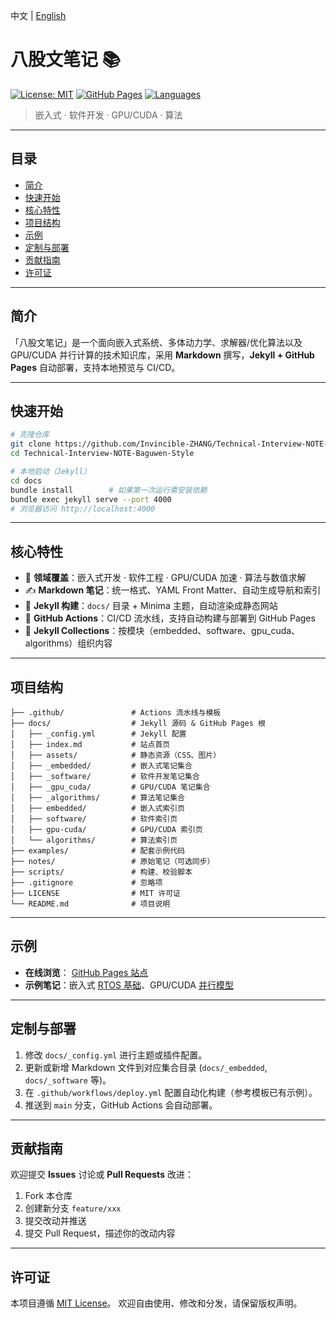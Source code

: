 中文 | [English](./README_EN.md)
# 八股文笔记 📚

[![License: MIT](https://img.shields.io/badge/License-MIT-yellow.svg)](LICENSE) [![GitHub Pages](https://img.shields.io/badge/Pages-📖%20Online-blue)](https://invincible-zhang.github.io/Technical-Interview-NOTE-Baguwen-Style/) [![Languages](https://img.shields.io/badge/Langs-C%2B%2B%20%7C%20Python%20%7C%20CUDA-lightgrey)]()

> 嵌入式 · 软件开发 · GPU/CUDA · 算法

---

## 目录

* [简介](#简介)
* [快速开始](#快速开始)
* [核心特性](#核心特性)
* [项目结构](#项目结构)
* [示例](#示例)
* [定制与部署](#定制与部署)
* [贡献指南](#贡献指南)
* [许可证](#许可证)

---

## 简介

「八股文笔记」是一个面向嵌入式系统、多体动力学、求解器/优化算法以及 GPU/CUDA 并行计算的技术知识库，采用 **Markdown** 撰写，**Jekyll + GitHub Pages** 自动部署，支持本地预览与 CI/CD。

---

## 快速开始

```bash
# 克隆仓库
git clone https://github.com/Invincible-ZHANG/Technical-Interview-NOTE-Baguwen-Style.git
cd Technical-Interview-NOTE-Baguwen-Style

# 本地启动（Jekyll）
cd docs
bundle install        # 如果第一次运行需安装依赖
bundle exec jekyll serve --port 4000
# 浏览器访问 http://localhost:4000
```

---

## 核心特性

* 🚀 **领域覆盖**：嵌入式开发 · 软件工程 · GPU/CUDA 加速 · 算法与数值求解
* ✍️ **Markdown 笔记**：统一格式、YAML Front Matter、自动生成导航和索引
* 🔄 **Jekyll 构建**：`docs/` 目录 + Minima 主题，自动渲染成静态网站
* 🔧 **GitHub Actions**：CI/CD 流水线，支持自动构建与部署到 GitHub Pages
* 📂 **Jekyll Collections**：按模块（embedded、software、gpu\_cuda、algorithms）组织内容

---

## 项目结构

```text
├── .github/               # Actions 流水线与模板
├── docs/                  # Jekyll 源码 & GitHub Pages 根
│   ├── _config.yml        # Jekyll 配置
│   ├── index.md           # 站点首页
│   ├── assets/            # 静态资源（CSS、图片）
│   ├── _embedded/         # 嵌入式笔记集合
│   ├── _software/         # 软件开发笔记集合
│   ├── _gpu_cuda/         # GPU/CUDA 笔记集合
│   ├── _algorithms/       # 算法笔记集合
│   ├── embedded/          # 嵌入式索引页
│   ├── software/          # 软件索引页
│   ├── gpu-cuda/          # GPU/CUDA 索引页
│   └── algorithms/        # 算法索引页
├── examples/              # 配套示例代码
├── notes/                 # 原始笔记（可选同步）
├── scripts/               # 构建、校验脚本
├── .gitignore             # 忽略项
├── LICENSE                # MIT 许可证
└── README.md              # 项目说明
```

---

## 示例 

* **在线浏览**： [GitHub Pages 站点](https://invincible-zhang.github.io/Technical-Interview-NOTE-Baguwen-Style/)
* **示例笔记**：嵌入式 [RTOS 基础](/embedded/rtos-basics.html)、GPU/CUDA [并行模型](/gpu-cuda/cuda-intro.html)

---

## 定制与部署

1. 修改 `docs/_config.yml` 进行主题或插件配置。
2. 更新或新增 Markdown 文件到对应集合目录 (`docs/_embedded`, `docs/_software` 等)。
3. 在 `.github/workflows/deploy.yml` 配置自动化构建（参考模板已有示例）。
4. 推送到 `main` 分支，GitHub Actions 会自动部署。

---

## 贡献指南

欢迎提交 **Issues** 讨论或 **Pull Requests** 改进：

1. Fork 本仓库
2. 创建新分支 `feature/xxx`
3. 提交改动并推送
4. 提交 Pull Request，描述你的改动内容

---

## 许可证

本项目遵循 [MIT License](LICENSE)。 欢迎自由使用、修改和分发，请保留版权声明。
